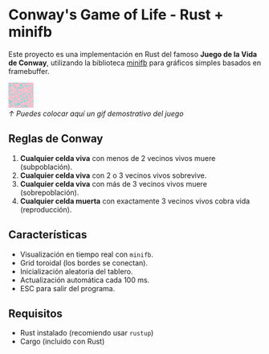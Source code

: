 # Conway's Game of Life - Rust + minifb

Este proyecto es una implementación en Rust del famoso **Juego de la Vida de Conway**, utilizando la biblioteca [minifb](https://github.com/emoon/rust_minifb) para gráficos simples basados en framebuffer.

![Game of Life Animation](./conway_life.gif)  
*↑ Puedes colocar aquí un gif demostrativo del juego*

##  Reglas de Conway

1. **Cualquier celda viva** con menos de 2 vecinos vivos muere (subpoblación).  
2. **Cualquier celda viva** con 2 o 3 vecinos vivos sobrevive.  
3. **Cualquier celda viva** con más de 3 vecinos vivos muere (sobrepoblación).  
4. **Cualquier celda muerta** con exactamente 3 vecinos vivos cobra vida (reproducción).

##  Características

- Visualización en tiempo real con `minifb`.
- Grid toroidal (los bordes se conectan).
- Inicialización aleatoria del tablero.
- Actualización automática cada 100 ms.
- ESC para salir del programa.

##  Requisitos

- Rust instalado (recomiendo usar `rustup`)
- Cargo (incluido con Rust)